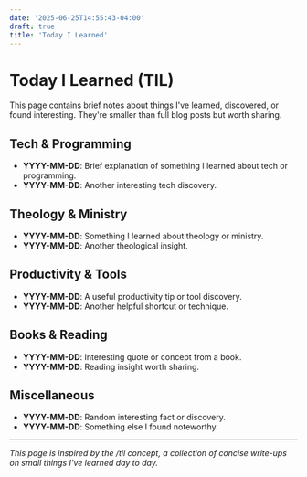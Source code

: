 ```yaml
---
date: '2025-06-25T14:55:43-04:00'
draft: true
title: 'Today I Learned'
---
```


# Today I Learned (TIL)

This page contains brief notes about things I've learned, discovered, or found interesting. They're smaller than full blog posts but worth sharing.

## Tech & Programming

- **YYYY-MM-DD**: Brief explanation of something I learned about tech or programming.
- **YYYY-MM-DD**: Another interesting tech discovery.

## Theology & Ministry

- **YYYY-MM-DD**: Something I learned about theology or ministry.
- **YYYY-MM-DD**: Another theological insight.

## Productivity & Tools

- **YYYY-MM-DD**: A useful productivity tip or tool discovery.
- **YYYY-MM-DD**: Another helpful shortcut or technique.

## Books & Reading

- **YYYY-MM-DD**: Interesting quote or concept from a book.
- **YYYY-MM-DD**: Reading insight worth sharing.

## Miscellaneous 

- **YYYY-MM-DD**: Random interesting fact or discovery.
- **YYYY-MM-DD**: Something else I found noteworthy.

---

*This page is inspired by the /til concept, a collection of concise write-ups on small things I've learned day to day.*
